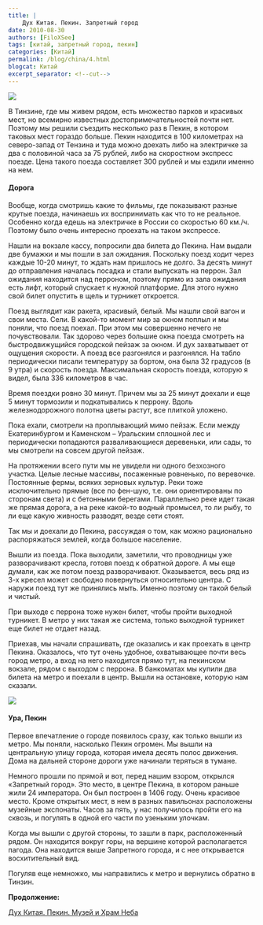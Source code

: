 ```yaml
---
title: |
    Дух Китая. Пекин. Запретный город
date: 2010-08-30
authors: [FiloXSee]
tags: [китай, запретный город, пекин]
categories: [Китай]
permalink: /blog/china/4.html
blogcat: Китай
excerpt_separator: <!--cut-->
---
```


![](http://itw66.ru/uploads/images/00/00/02/2010/08/30/b29ff6.jpg)


В Тинзине, где мы живем рядом, есть множество парков и красивых мест, но всемирно известных достопримечательностей почти нет. Поэтому мы решили съездить несколько раз в Пекин, в котором таковых мест гораздо больше. Пекин находится в 100 километрах на северо-запад от Тензина и туда можно доехать либо на электричке за два с половиной часа за 75 рублей, либо на скоростном экспресс поезде. Цена такого поезда составляет 300 рублей и мы ездили именно на нем.

<!--cut-->

#### Дорога

Вообще, когда смотришь какие то фильмы, где показывают разные крутые поезда, начинаешь их воспринимать как что то не реальное. Особенно когда едешь на электричке в России со скоростью 60 км./ч. Поэтому было очень интересно проехать на таком экспрессе.

Нашли на вокзале кассу, попросили два билета до Пекина. Нам выдали две бумажки и мы пошли в зал ожидания. Поскольку поезд ходит через каждые 10-20 минут, то ждать нам пришлось не долго. За десять минут до отправления началась посадка и стали выпускать на перрон. Зал ожидания находится над перроном, поэтому прямо из зала ожидания есть лифт, который спускает к нужной платформе. Для этого нужно свой билет опустить в щель и турникет откроется.

Поезд выглядит как ракета, красивый, белый. Мы нашли свой вагон и свои места. Сели. В какой-то момент мир за окном поплыл и мы поняли, что поезд поехал. При этом мы совершенно нечего не почувствовали. Так здорово через большие окна поезда смотреть на быстродвижущийся городской пейзаж за окном.  И дух захватывает от ощущения скорости. А поезд все разгонялся и разгонялся. На табло периодически писали температуру за бортом, она была 32 градусов (в 9 утра) и скорость поезда. Максимальная скорость поезда, которую я видел, была 336 километров в час.

Время поездки ровно 30 минут. Причем мы за 25 минут доехали и еще 5 минут тормозили и подкатывались к перрону. Вдоль железнодорожного полотна цветы растут, все плиткой уложено.

Пока ехали, смотрели на проплывающий мимо пейзаж. Если между Екатеринбургом и Каменском – Уральским сплошной лес и периодически попадаются разваливающиеся деревеньки, или сады, то мы смотрели на совсем другой пейзаж.

На протяжении всего пути мы не увидели ни одного безхозного участка. Целые лесные массивы, посаженные ровненько, по веревочке. Постоянные фермы, всяких зерновых культур. Реки тоже исключительно прямые (все по фен-шую, т.е. они ориентированы по сторонам света) и с бетонными берегами. Параллельно реке идет такая же прямая дорога, а на реке какой-то водный промысел, то ли рыбу, то ли еще какую живность разводят, везде сети стоят.

Так мы и доехали до Пекина, рассуждая о том, как можно рационально распоряжаться землей, когда большое население. 

Вышли из поезда. Пока выходили, заметили, что проводницы уже разворачивают кресла, готовя поезд к обратной дороге. А мы еще думали, как же потом поезд разворачивают. Оказывается, весь ряд из 3-х кресел может свободно повернуться относительно центра. С наружи поезд тут же принялись мыть. Именно поэтому он такой белый и чистый.

При выходе с перрона тоже нужен билет, чтобы пройти выходной турникет. В метро у них такая же система, только выходной турникет еще билет не отдает назад.

Приехав, мы начали спрашивать, где оказались и как проехать в центр Пекина. Оказалось, что тут очень удобное, охватывающее почти весь город метро, а вход на него находится прямо тут, на пекинском вокзале, рядом с выходом с перрона. В банкоматах мы купили два билета на метро и поехали в центр. Вышли на остановке, которую нам сказали.


![](http://itw66.ru/uploads/images/00/00/02/2010/08/30/4f3f81.jpg)


#### Ура, Пекин


Первое впечатление о городе появилось сразу, как только вышли из метро. Мы поняли, насколько Пекин огромен. Мы вышли на центральную улицу города, которая имела десять полос движения. Дома на дальней стороне дороги уже начинали теряться в тумане.

Немного прошли по прямой и вот, перед нашим взором, открылся «Запретный город». Это место, в центре Пекина, в котором раньше жили 24 императора. Он был построен в 1406 году. Очень красивое место. Кроме открытых мест, в нем в разных павильонах расположены музейные экспонаты. Часов за пять, у нас получилось пройти его на сквозь, и погулять в одной его части по узеньким улочкам.

Когда мы вышли с другой стороны, то зашли в парк, расположенный рядом. Он находится вокруг горы, на вершине которой располагается пагода. Она находится выше Запретного города, и с нее открывается восхитительный вид.

Погуляв еще немножко, мы направились к метро и вернулись обратно в Тинзин.

**Продолжение:**

[Дух Китая. Пекин. Музей и Храм Неба](http://itw66.ru/blog/china/5.html)
